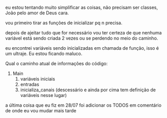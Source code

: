 eu estou tentando muito simplificar as coisas, não precisam ser classes, João pelo amor de Deus cara.

vou primeiro tirar as funções de inicializar pq n precisa.

depois de ajeitar tudo que for necessário vou ter certeza de que nenhuma variável está sendo criada 2 vezes ou se perdendo no meio do caminho.

eu encontrei variáveis sendo inicializadas em chamada de função, isso é um ultraje. Eu estou ficando maluco.

Qual o caminho atual de informações do código:
1. Main
    1. variáveis iniciais
    2. entradas
    3. inicializa_canais (descessário e ainda por cima tem definição de variáveis nesse lugar)

a última coisa que eu fiz em 28/07 foi adicionar os TODOS em comentário de onde eu vou mudar mais tarde